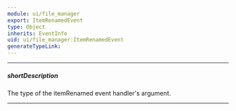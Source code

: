 ```yaml
---
module: ui/file_manager
export: ItemRenamedEvent
type: Object
inherits: EventInfo
uid: ui/file_manager:ItemRenamedEvent
generateTypeLink: 
---
```

---
##### shortDescription
The type of the itemRenamed event handler's argument.

---
<!-- Description goes here -->